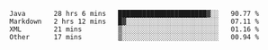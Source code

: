 <!--START_SECTION:waka-->
```text
Java       28 hrs 6 mins   ██████████████████████▓░░   90.77 % 
Markdown   2 hrs 12 mins   █▓░░░░░░░░░░░░░░░░░░░░░░░   07.11 % 
XML        21 mins         ▒░░░░░░░░░░░░░░░░░░░░░░░░   01.16 % 
Other      17 mins         ▒░░░░░░░░░░░░░░░░░░░░░░░░   00.94 % 
```
<!--END_SECTION:waka-->
